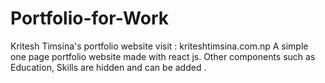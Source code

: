 # Portfolio-for-Work
 Kritesh Timsina's portfolio website 
 visit : kriteshtimsina.com.np
 A simple one page portfolio website made with react js.
 Other components such as Education, Skills are hidden and can be added .
